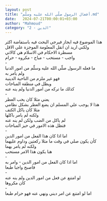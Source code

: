 ```yaml
---
layout: post
title: "أفعال الرسول صلّي الله عليه وسلّم.md"
date:   2024-07-21T00:00:01+03:00
author: "Mahmoud"
category: "2 - الدين"
---
```

هذا الموضوع فيه ايجاز فيرجي البحث فيه باستفاضة
اكثر\
ولكني اريد ان انقل المعلومة الموجزة علي الاقل\
مسطرة الاحكام في الاسلام هي كالاتي\
واجب - مستحب - مباح - مكروه - حرام\
-\
ما فعله الرسول صلّي الله عليه وسلّم من امور الدنيا\
ولم يامر به\
فهو غير ملزم من الناحية الدينية\
ويظل في منطقة المباحات\
كذلك ما تركه من امور الدنيا ولم ينه عنه\
-\
يعني مثلا كان يحب العطر\
هذا لا يوجب علي المسلم ان يضع العطر بشكل نظامي\
مثلا كان ياكل الكتف\
ولكنه لم يامر باكلها\
لم ياكل من الضب ولكن لم ينه عنه\
فتظل هذه الامور في حيز المباحات\
-\
اما اذا كان هذا الفعل من امور الدين\
كأن يكون صلي في وقت ما مثلا ركعتين وداوم عليهما\
ولكنه لم يامر بهما\
هنا يكون هذا الامر مستحب\
-\
اما اذا كان الفعل من امور الدين - وامر به\
فاصبح واجبا طبعا\
-\
لو امتنع عن فعل من امور الدين ولم ينه عنه\
كان مكروها\
-\
اما لو امتنع عن امر ديني ونهي عنه فهو حرام طبعا
